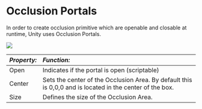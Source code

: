 Occlusion Portals
=================


In order to create occlusion primitive which are openable and closable at runtime, Unity uses <span class=component>Occlusion Portals</span>.

![](http://docwiki.hq.unity3d.com/uploads/Main/OcclusionPortal.png)  


|**_Property:_** |**_Function:_** |
|:---|:---|
|<span class=component>Open</span> |Indicates if the portal is open (scriptable)
|<span class=component>Center</span> |Sets the center of the Occlusion Area. By default this is 0,0,0 and is located in the center of the box.|
|<span class=component>Size</span> |Defines the size of the Occlusion Area.|

